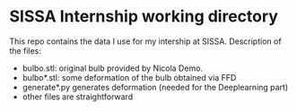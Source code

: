 # SISSA Internship working directory
This repo contains the data I use for my intership at SISSA.
Description of the files:
- bulbo.stl: original bulb provided by Nicola Demo.
- bulbo*.stl: some deformation of the bulb obtained via FFD
- generate*.py generates deformation (needed for the Deeplearning part)
- other files are straightforward
